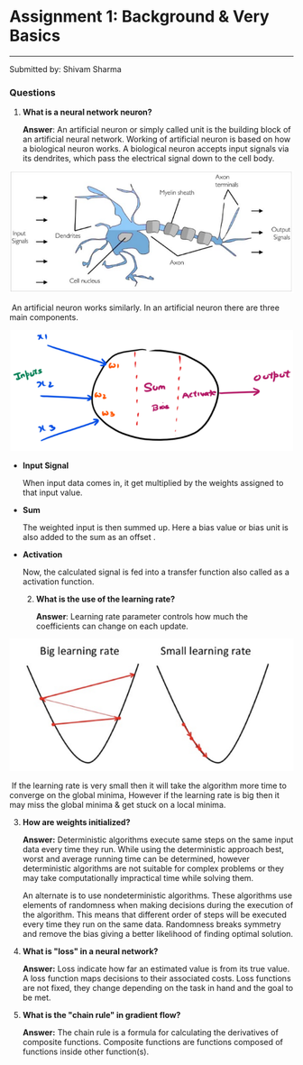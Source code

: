 # Assignment 1: Background & Very Basics

------

Submitted by: Shivam Sharma 

### Questions 

1. **What is a neural network neuron?**

   **Answer**: An artificial neuron or simply called unit is the building block of an artificial neural network. Working of artificial neuron is based on how a biological neuron works. A biological neuron accepts input signals via its dendrites, which pass the electrical signal down to the cell body.

<p align="center">
  <img src="https://github.com/shivams619/end3.0_assignments/blob/2cab01ad2118625c78265b53ed2953097555d298/assignment-1/img/1_9DRHyzHBQs2DTYA5Wd_leQ.png" />
</p>

​		An artificial neuron works similarly. In an artificial neuron there are three main components.

<p align="center">
  <img src="https://github.com/shivams619/end3.0_assignments/blob/3d1014c793e9d8652594105796fc27ae294f867d/assignment-1/img/1_EuHPHlcyI1jCXopnP1QbYg.png" />
</p>

- **Input Signal**

  When input data comes in, it get multiplied by the weights assigned to that input value.

- **Sum**

  The weighted input is then summed up. Here a bias value or bias unit is also added to the sum as an offset . 

- **Activation**

  Now, the calculated signal is fed into a transfer function also called as a activation function.

  

  2. **What is the use of the learning rate?**

     **Answer**: Learning rate parameter controls how much the coefficients can change on each update. 

<p align="center">
  <img src="https://github.com/shivams619/end3.0_assignments/blob/3d1014c793e9d8652594105796fc27ae294f867d/assignment-1/img/0_QwE8M4MupSdqA3M4.png" />
</p>

​		If the learning rate is very small then it will take the algorithm more time to converge on the global minima, However if the 		learning rate is big then it may miss the       global minima & get stuck on a local minima.  



3. **How are weights initialized?**

   **Answer:** Deterministic algorithms execute same steps on the same input data every time they run. While using the deterministic approach best, worst and average running time can be determined, however deterministic algorithms are not suitable for complex problems or they may take computationally impractical time while solving them.

   An alternate is to use nondeterministic algorithms. These algorithms use elements of randomness when making decisions during the execution of the algorithm. This means that different order of steps will be executed every time they run on the same data. Randomness breaks symmetry and remove the bias giving a better likelihood of finding optimal solution.

   

4. **What is "loss" in a neural network?**

   **Answer:** Loss indicate how far an estimated value is from its true value. A loss function maps decisions to their associated costs. Loss functions are not fixed, they change depending on the task in hand and the goal to be met.

   

5. **What is the "chain rule" in gradient flow?**

   **Answer:** The chain rule is a formula for calculating the derivatives of composite functions. Composite functions are functions composed of functions inside other function(s).

